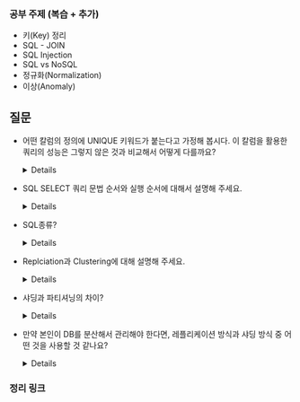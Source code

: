 ### 공부 주제 (복습 + 추가)

- 키(Key) 정리
- SQL - JOIN
- SQL Injection
- SQL vs NoSQL
- 정규화(Normalization)
- 이상(Anomaly)


## 질문


- 어떤 칼럼의 정의에 UNIQUE 키워드가 붙는다고 가정해 봅시다. 이 칼럼을 활용한 쿼리의 성능은 그렇지 않은 것과 비교해서 어떻게 다를까요?
    <details>
    WHERE 절에서 UNIQUE 열을 사용하는 쿼리는 특정 값에 대한 빠른 조회 시간을 제공하는 고유 인덱스의 이점을 얻을 수 있습니다. 
    UNIQUE 열에서 특정 값을 검색할 때 고유 인덱스를 사용하면 MySQL이 전체 테이블을 검색하는 대신 해당 값을 포함하는 정확한 행을 빠르게 찾을 수 있습니다.
    WHERE 절에서 UNIQUE 열을 사용하지 않는 쿼리는 고유 인덱스의 이점을 얻지 못할 수 있습니다. 
    이 경우 MySQL은 필요한 데이터를 검색하기 위해 전체 테이블 검색을 수행해야 할 수 있으며, 이는 인덱스를 사용하는 것보다 느릴 수 있습니다.
    따라서 UNIQUE 키워드가 연결된 열을 사용하는 쿼리의 성능은 특히 해당 열에서 특정 값을 검색할 때 그렇지 않은 쿼리보다 빠를 수 있습니다. 
    그러나 전체 성능은 테이블의 크기, 쿼리되는 열 수, 쿼리의 복잡성, 사용되는 특정 인덱스 등 다양한 요인에 따라 달라집니다.
    </details>

- SQL SELECT 쿼리 문법 순서와 실행 순서에 대해서 설명해 주세요.
    <details>

    - SQL 문법 순서 : SELECT -> FROM -> WHERE -> GROUP BY -> HAVING -> ORDER BY
    - SQL 실제 실행 순서 : FROM(각 테이블 확인) -> ON(조인 조건 확인) -> JOIN(테이블 조인(병합)) -> WHERE(데이터 추출 조건 확인) -> GROUP BY(특정 칼럼으로 데이터 그룹화) -> HAVING(그룹화 이후 데이터 추출 조건 확인) -> SELECT(데이터 추출) -> DISTINCT(중복 제거) -> ORDER BY(데이터 정렬) -> LIMIT
    </details>

- SQL종류?
    <details>

    - DML : 데이터 조작 - Select, Insert, Update, Delete
    - DDL : 데이터(구조, 객체) 정의 - Create, Drop(테이블 삭제), Truncate(테이블 데이터 삭제, 테이블 초기화), Alter
    - DCL : 권한 제어 - Grant, Revoke
    </details>

- Replciation과 Clustering에 대해 설명해 주세요.
    <details>
    - 리플리케이션(Replciation)
        - 여러 개의 DB를 권한에 따라 수직적인 구조(Master-Slave)로 구축하는 방식입니다.
        - 비동기 방식으로 노드들 간의 데이터를 동기화합니다.
        - 장점 : 비동기 방식으로 데이터가 동기화되어 지연 시간이 거의 없습니다.
        - 단점 : 노드들 간의 데이터가 동기화되지 않아 일관성있는 데이터를 얻지 못할 수 있습니다.
      
    - 클러스터링(Clustering)
      - 여러 개의 DB를 수평적인 구조로 구축하여 Fail Over한 시스템을 구축하는 방식입니다.
      - 동기 방식으로 노드들 간의 데이터를 동기화합니다.
      - 장점 : 1개의 노드가 죽어도 다른 노드가 살아 있어 시스템을 장애없이 운영할 수 있습니다.
      - 단점 : 여러 노드들 간의 데이터를 동기화하는 시간이 필요하므로 리플리케이션에 비해 쓰기 성능이 떨어집니다.
    </details>

- 샤딩과 파티셔닝의 차이?
    <details>
    - 파티셔닝(Partitioning)
        - 퍼포먼스(performance), 가용성(availability) 또는 정비용이성(maintainability)를 목적으로 당신의 논리적인 데이터 엘리먼트들을 다수의 엔티티(table)로 쪼개는 행위를 뜻하는 일반적인 용어이다.
        - 수평 파티셔닝 : 데이터베이스를 샤딩하게 되면 기존에 하나로 구성될 스키마를 다수의 복제본으로 구성하고 각각의 샤드에 어떤 데이터가 저장될지를 샤드키를 기준으로 분리한다.
        - 수직 파티셔닝 : 하나의 엔티티에 저장된 데이터들을 다수의 엔티티들로 분리하는것을 말한다.<br>
    여기서 수평 파티셔닝이 샤딩과 동일. 파티셔닝은 퍼포먼스, 가용성, 정비용이성등의 목적을 위해 논리적인 엔티티들을 다른 물리적인 엔티티들로 나누는것을 의미하는 일반적인 용어이다. 수평 파티셔닝 또는 샤딩은 스키마 복제 후 샤드키를 기준으로 데이터를 나누는것을 말한다. 수직 파티셔닝은 스키마를 나누고 데이터가 따라 옮겨가는것을 말한다.
    </details>

- 만약 본인이 DB를 분산해서 관리해야 한다면, 레플리케이션 방식과 샤딩 방식 중 어떤 것을 사용할 것 같나요?
    <details>
    ** 요점은 레플리케이션 방식과 샤딩 방식의 장단점 설명 **<br>
    레플리케이션은 데이터의 가용성(하나의 노드가 실패하더라도 다른노드에서 데이터 액세스 가능)과 내구성(같은 데이터의 복사본이 다른 노드에도 존재)을 향상시키며, 
    읽기 성능(읽기 요청이 여러 노드에 분산될 수 있음)을 향상시키는 데 중점을 두고 있습니다. 
    
    반면에 샤딩은 데이터베이스의 확장성(샤드를 별도의 서버에서 호스팅 가능, 수평정확장)을 향상시키며, 쓰기 성능(쓰기 작업이 여러 샤드에 분산)을 향상시키는 데 중점을 두고 있습니다.\

    </details>


### 정리 링크

